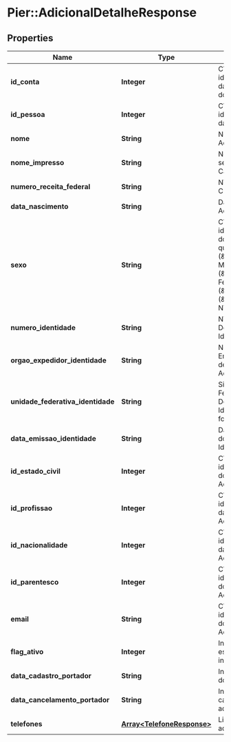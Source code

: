 # Pier::AdicionalDetalheResponse

## Properties
Name | Type | Description | Notes
------------ | ------------- | ------------- | -------------
**id_conta** | **Integer** | C\u00F3digo de identifica\u00E7\u00E3o da Conta para cadastro do Adicional | [optional] 
**id_pessoa** | **Integer** | C\u00F3digo de identifica\u00E7\u00E3o da Pessoa Adicional | [optional] 
**nome** | **String** | Nome completo do Adicional | [optional] 
**nome_impresso** | **String** | Nome do Adicional que ser\u00E1 gravado no Cart\u00E3o | [optional] 
**numero_receita_federal** | **String** | N\u00FAmero do CPF ou CNPJ do Adicional | [optional] 
**data_nascimento** | **String** | Data de Nascimento do Adicional | [optional] 
**sexo** | **String** | C\u00F3digo de identifica\u00E7\u00E3o do sexo da Pessoa, quando PF, sendo: (\&quot;M\&quot;: Masculino), (\&quot;F\&quot;: Feminino), (\&quot;O\&quot;: Outro), (\&quot;N\&quot;: N\u00E3o Especificado). | [optional] 
**numero_identidade** | **String** | N\u00FAmero do Documento de Identidade do Adicional | [optional] 
**orgao_expedidor_identidade** | **String** | Nome do Org\u00E3o Emissor do Documento de Identidade do Adicional | [optional] 
**unidade_federativa_identidade** | **String** | Sigla da Unidade Federativa onde o Documento de Identidade do Adicional foi emitido | [optional] 
**data_emissao_identidade** | **String** | Data de emiss\u00E3o do Documento de Identidade do Adicional | [optional] 
**id_estado_civil** | **Integer** | C\u00F3digo de identifica\u00E7\u00E3o do Estado Civil do Adicional | [optional] 
**id_profissao** | **Integer** | C\u00F3digo de identifica\u00E7\u00E3o da Profissao do Adicional | [optional] 
**id_nacionalidade** | **Integer** | C\u00F3digo de identifica\u00E7\u00E3o da Nacionalidade do Adicional | [optional] 
**id_parentesco** | **Integer** | C\u00F3digo de identifica\u00E7\u00E3o do Parentesco do Adicional com o Titular | [optional] 
**email** | **String** | C\u00F3digo de identifica\u00E7\u00E3o do Parentesco do Adicional com o Titular | [optional] 
**flag_ativo** | **Integer** | Indica se o adicional est\u00E1 ativo = 1 ou inativo = 0 | [optional] 
**data_cadastro_portador** | **String** | Indica a data de cadastro do adicional | [optional] 
**data_cancelamento_portador** | **String** | Indica a data de cancelamento do adicional | [optional] 
**telefones** | [**Array&lt;TelefoneResponse&gt;**](TelefoneResponse.md) | Lista dos telefones do adicional | [optional] 


